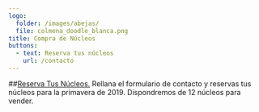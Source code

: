 ```yaml
---
logo:
  folder: /images/abejas/
  file: colmena_doodle_blanca.png
title: Compra de Núcleos
buttons: 
  - text: Reserva tus núcleos
    url: /contacto    
---
```

##[Reserva Tus Núcleos.](/contacto)
Rellana el formulario de contacto y reservas tus núcleos para la <span>primavera
de 2019</span>. Dispondremos de 12 núcleos para vender. 

